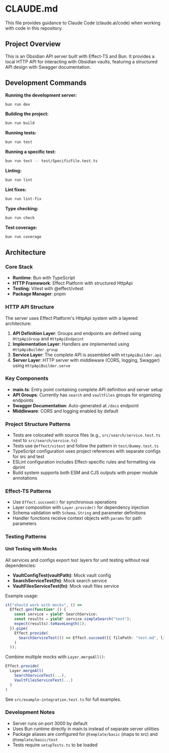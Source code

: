 # CLAUDE.md

This file provides guidance to Claude Code (claude.ai/code) when working with code in this repository.

## Project Overview

This is an Obsidian API server built with Effect-TS and Bun. It provides a local HTTP API for interacting with Obsidian vaults, featuring a structured API design with Swagger documentation.

## Development Commands

**Running the development server:**

```bash
bun run dev
```

**Building the project:**

```bash
bun run build
```

**Running tests:**

```bash
bun run test
```

**Running a specific test:**

```bash
bun run test -- test/SpecificFile.test.ts
```

**Linting:**

```bash
bun run lint
```

**Lint fixes:**

```bash
bun run lint-fix
```

**Type checking:**

```bash
bun run check
```

**Test coverage:**

```bash
bun run coverage
```

## Architecture

### Core Stack

- **Runtime**: Bun with TypeScript
- **HTTP Framework**: Effect Platform with structured HttpApi
- **Testing**: Vitest with @effect/vitest
- **Package Manager**: pnpm

### HTTP API Structure

The server uses Effect Platform's HttpApi system with a layered architecture:

1. **API Definition Layer**: Groups and endpoints are defined using `HttpApiGroup` and `HttpApiEndpoint`
2. **Implementation Layer**: Handlers are implemented using `HttpApiBuilder.group`
3. **Service Layer**: The complete API is assembled with `HttpApiBuilder.api`
4. **Server Layer**: HTTP server with middleware (CORS, logging, Swagger) using `HttpApiBuilder.serve`

### Key Components

- **main.ts**: Entry point containing complete API definition and server setup
- **API Groups**: Currently has `search` and `vaultFiles` groups for organizing endpoints
- **Swagger Documentation**: Auto-generated at `/docs` endpoint
- **Middleware**: CORS and logging enabled by default

### Project Structure Patterns

- Tests are colocated with source files (e.g., `src/search/service.test.ts` next to `src/search/service.ts`)
- Tests use `@effect/vitest` and follow the pattern in `test/Dummy.test.ts`
- TypeScript configuration uses project references with separate configs for src and test
- ESLint configuration includes Effect-specific rules and formatting via dprint
- Build system supports both ESM and CJS outputs with proper module annotations

### Effect-TS Patterns

- Use `Effect.succeed()` for synchronous operations
- Layer composition with `Layer.provide()` for dependency injection
- Schema validation with `Schema.String` and parameter definitions
- Handler functions receive context objects with `params` for path parameters

### Testing Patterns

#### Unit Testing with Mocks

All services and configs export test layers for unit testing without real dependencies:

- **VaultConfigTest(vaultPath)**: Mock vault config
- **SearchServiceTest(fn)**: Mock search service
- **VaultFilesServiceTest(fn)**: Mock vault files service

Example usage:

```typescript
it("should work with mocks", () =>
  Effect.gen(function* () {
    const service = yield* SearchService;
    const results = yield* service.simpleSearch("test");
    expect(results).toHaveLength(1);
  }).pipe(
    Effect.provide(
      SearchServiceTest(() => Effect.succeed([{ filePath: "test.md", lineNumber: 1, context: "text" }]))
    )
  ));
```

Combine multiple mocks with `Layer.mergeAll()`:

```typescript
Effect.provide(
  Layer.mergeAll(
    SearchServiceTest(...),
    VaultFilesServiceTest(...)
  )
)
```

See `src/example-integration.test.ts` for full examples.

### Development Notes

- Server runs on port 3000 by default
- Uses Bun runtime directly in main.ts instead of separate server utilities
- Package aliases are configured for `@template/basic` (maps to src) and `@template/basic/test`
- Tests require `setupTests.ts` to be loaded
